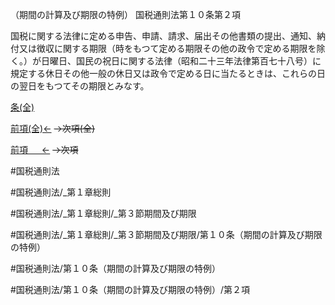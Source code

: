 （期間の計算及び期限の特例）
国税通則法第１０条第２項

国税に関する法律に定める申告、申請、請求、届出その他書類の提出、通知、納付又は徴収に関する期限（時をもつて定める期限その他の政令で定める期限を除く。）が日曜日、国民の祝日に関する法律（昭和二十三年法律第百七十八号）に規定する休日その他一般の休日又は政令で定める日に当たるときは、これらの日の翌日をもつてその期限とみなす。

[条(全)](国税通則法＿＿＿＿＿第１０条_.md)

[前項(全)←](国税通則法＿＿＿＿＿第１０条第１項_.md)  ~~→次項(全)~~

[前項 　 ←](国税通則法＿＿＿＿＿第１０条第１項.md)  ~~→次項~~



#国税通則法

#国税通則法/_第１章総則

#国税通則法/_第１章総則/_第３節期間及び期限

#国税通則法/_第１章総則/_第３節期間及び期限/第１０条（期間の計算及び期限の特例）

#国税通則法/第１０条（期間の計算及び期限の特例）

#国税通則法/第１０条（期間の計算及び期限の特例）/第２項


